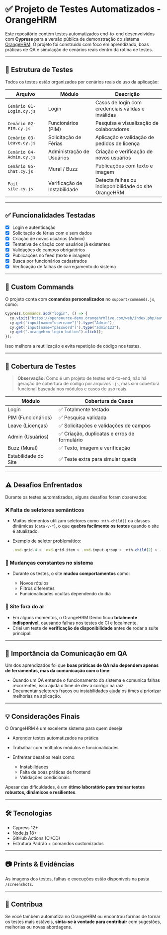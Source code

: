 # ✅ Projeto de Testes Automatizados - OrangeHRM

Este repositório contém testes automatizados end-to-end desenvolvidos com **Cypress** para a versão pública de demonstração do sistema [OrangeHRM](https://opensource-demo.orangehrmlive.com). O projeto foi construído com foco em aprendizado, boas práticas de QA e simulação de cenários reais dentro da rotina de testes.

---

## 📁 Estrutura de Testes

Todos os testes estão organizados por cenários reais de uso da aplicação:

| Arquivo                          | Módulo                    | Descrição                                                      |
|----------------------------------|----------------------------|----------------------------------------------------------------|
| `Cenário 01-Login.cy.js`         | Login                      | Casos de login com credenciais válidas e inválidas             |
| `Cenário 02-PIM.cy.js`           | Funcionários (PIM)         | Pesquisa e visualização de colaboradores                       |
| `Cenário 03-Leave.cy.js`         | Solicitação de Férias      | Aplicação e validação de pedidos de licença                    |
| `Cenário 04-Admin.cy.js`         | Administração de Usuários  | Criação e verificação de novos usuários                        |
| `Cenário 05-Chat.cy.js`          | Mural / Buzz               | Publicações com texto e imagem                                 |
| `Fail-site.cy.js`                | Verificação de Instabilidade | Detecta falhas ou indisponibilidade do site OrangeHRM         |

---

## ✅ Funcionalidades Testadas

- [x] Login e autenticação
- [x] Solicitação de férias com e sem dados
- [x] Criação de novos usuários (Admin)
- [x] Tentativa de criação com usuários já existentes
- [x] Validações de campos obrigatórios
- [x] Publicações no feed (texto e imagem)
- [x] Busca por funcionários cadastrados
- [x] Verificação de falhas de carregamento do sistema

---

## 🔧 Custom Commands

O projeto conta com **comandos personalizados** no `support/commands.js`, como:

```js
Cypress.Commands.add("login", () => {
  cy.visit("https://opensource-demo.orangehrmlive.com/web/index.php/auth/login");
  cy.get('input[name="username"]').type("Admin");
  cy.get('input[name="password"]').type("admin123");
  cy.get(".orangehrm-login-button").click();
});
````

Isso melhora a reutilização e evita repetição de código nos testes.

---

## 🧪 Cobertura de Testes

> **Observação:** Como é um projeto de testes end-to-end, não há geração de cobertura de código por arquivos `.js`, mas sim cobertura funcional baseada nos módulos e casos de uso reais.

| Módulo               | Cobertura de Casos                          |
| -------------------- | ------------------------------------------- |
| Login                | ✅ Totalmente testado                        |
| PIM (Funcionários)   | ✅ Pesquisa validada                         |
| Leave (Licenças)     | ✅ Solicitações e validações de campos       |
| Admin (Usuários)     | ✅ Criação, duplicatas e erros de formulário |
| Buzz (Mural)         | ✅ Texto, imagem e verificação               |
| Estabilidade do Site | ✅ Teste extra para simular queda            |

---

## ⚠️ Desafios Enfrentados

Durante os testes automatizados, alguns desafios foram observados:

### ❌ Falta de seletores semânticos

* Muitos elementos utilizam seletores como `:nth-child()` ou classes dinâmicas (`data-v-*`), o que **quebra facilmente os testes** quando o site é atualizado.
* Exemplo de seletor problemático:

  ```js
  .oxd-grid-4 > .oxd-grid-item > .oxd-input-group > :nth-child(2) > .oxd-select-wrapper
  ```

### 🔄 Mudanças constantes no sistema

* Durante os testes, o site **mudou comportamentos** como:

  * Novos rótulos
  * Filtros diferentes
  * Funcionalidades ocultas dependendo do dia

### 🛑 Site fora do ar

* Em alguns momentos, o OrangeHRM Demo ficou **totalmente indisponível**, causando falhas nos testes de CI e localmente.
* Criei um teste de **verificação de disponibilidade** antes de rodar a suíte principal.

---

## 💬 Importância da Comunicação em QA

Um dos aprendizados foi que **boas práticas de QA não dependem apenas de ferramentas, mas da comunicação com o time**:

* Quando um QA entende o funcionamento do sistema e comunica falhas recorrentes, isso ajuda o time de dev a corrigir na raiz.
* Documentar seletores fracos ou instabilidades ajuda os times a priorizar melhorias na aplicação.

---

## 💡 Considerações Finais

O OrangeHRM é um excelente sistema para quem deseja:

* Aprender testes automatizados na prática
* Trabalhar com múltiplos módulos e funcionalidades
* Enfrentar desafios reais como:

  * Instabilidades
  * Falta de boas práticas de frontend
  * Validações condicionais

Apesar das dificuldades, é um **ótimo laboratório para treinar testes robustos, dinâmicos e resilientes**.

---

## 🛠️ Tecnologias

* Cypress 12+
* Node.js 18+
* GitHub Actions (CI/CD)
* Estrutura Padrão + comandos customizados

---

## 📷 Prints & Evidências

As imagens dos testes, falhas e execuções estão disponíveis na pasta `/screenshots`.

---

## 🚀 Contribua

Se você também automatiza no OrangeHRM ou encontrou formas de tornar os testes mais estáveis, **sinta-se à vontade para contribuir** com sugestões, melhorias ou novas abordagens.
